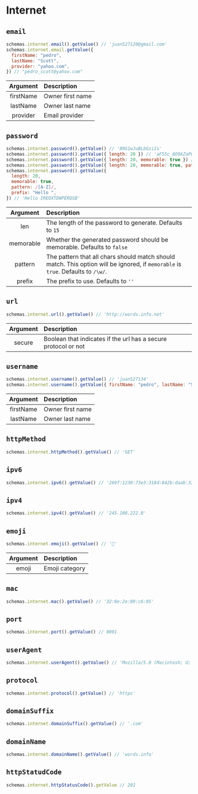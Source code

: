 # Internet

## `email`

```js
schemas.internet.email().getValue() // 'juan527120@gmail.com'
schemas.internet.email.getValue({
  firstName: "pedro",
  lastName: "Scott",
  provider: "yahoo.com",
}) // "pedro_scott@yahoo.com"
```

| Argument  | Description      |
| :-------: | :--------------- |
| firstName | Owner first name |
| lastName  | Owner last name  |
| provider  | Email provider   |

## `password`

```js
schemas.internet.password().getValue() // '89G1wJuBLbGziIs'
schemas.internet.password().getValue({ length: 20 }) // 'aF55c_8O9kZaPOrysFB_'
schemas.internet.password().getValue({ length: 20, memorable: true }) // 'lawetimufozujosodedi'
schemas.internet.password().getValue({ length: 20, memorable: true, pattern: /[A-Z]/ }) // 'HMAQDFFYLDDUTBKVNFVS'
schemas.internet.password().getValue({
  length: 20,
  memorable: true,
  pattern: /[A-Z]/,
  prefix: "Hello ",
}) // 'Hello IREOXTDWPERQSB'
```

| Argument  | Description                                                                                                                      |
| :-------: | :------------------------------------------------------------------------------------------------------------------------------- |
|    len    | The length of the password to generate. Defaults to `15`                                                                         |
| memorable | Whether the generated password should be memorable. Defaults to `false`                                                          |
|  pattern  | The pattern that all chars should match should match. This option will be ignored, if `memorable` is `true`. Defaults to `/\w/`. |
|  prefix   | The prefix to use. Defaults to `''`                                                                                              |

## `url`

```js
schemas.internet.url().getValue() // 'http://words.info.net'
```

| Argument | Description                                                    |
| :------: | :------------------------------------------------------------- |
|  secure  | Boolean that indicates if the url has a secure protocol or not |

## `username`

```js
schemas.internet.username().getValue() // 'juan527134'
schemas.internet.username().getValue({ firstName: "pedro", lastName: "Scott" }) // 'pedro_scott'
```

| Argument  | Description      |
| :-------: | :--------------- |
| firstName | Owner first name |
| lastName  | Owner last name  |

## `httpMethod`

```js
schemas.internet.httpMethod().getValue() // 'GET'
```

## `ipv6`

```js
schemas.internet.ipv6().getValue() // '269f:1230:73e3:318d:842b:daab:326d:897b'
```

## `ipv4`

```js
schemas.internet.ipv4().getValue() // '245.108.222.0'
```

## `emoji`

```js
schemas.internet.emoji().getValue() // '🔎'
```

| Argument | Description    |
| :------: | :------------- |
|  emoji   | Emoji category |

## `mac`

```js
schemas.internet.mac().getValue() // '32:8e:2e:09:c6:05'
```

## `port`

```js
schemas.internet.port().getValue() // 8001
```

## `userAgent`

```js
schemas.internet.userAgent().getValue() // 'Mozilla/5.0 (Macintosh; U; Intel Mac OS X 10_8_8)  AppleWebKit/536.0.2 (KHTML, like Gecko) Chrome/27.0.849.0 Safari/536.0.2'
```

## `protocol`

```js
schemas.internet.protocol().getValue() // 'https'
```

## `domainSuffix`

```js
schemas.internet.domainSuffix().getValue() // '.com'
```

## `domainName`

```js
schemas.internet.domainName().getValue() // 'words.info'
```

## `httpStatudCode`

```js
schemas.internet.httpStatusCode().getValue // 201
```
